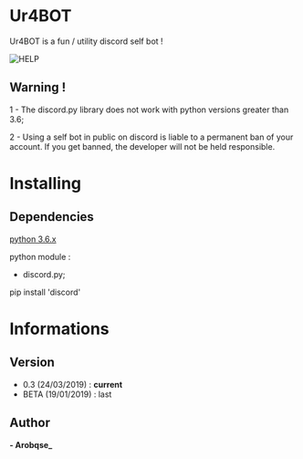 # Ur4BOT

  Ur4BOT is a fun / utility discord self bot !
  
  ![HELP](https://image.noelshack.com/fichiers/2019/11/4/1552577649-help.png)
## Warning !

  1 - The discord.py library does not work with python versions greater than 3.6;
  
  2 - Using a self bot in public on discord is liable to a permanent ban of your account. If you get banned, the developer will
  not be held responsible.

# Installing

  ## Dependencies

   [python 3.6.x](https://www.python.org/downloads/release/python-360/)

   python module :
   - discord.py;

   pip install 'discord'

# Informations

  ## Version
   - 0.3 (24/03/2019) : **current**
   - BETA (19/01/2019) : last

  ## Author

   **- Arobqse_**
